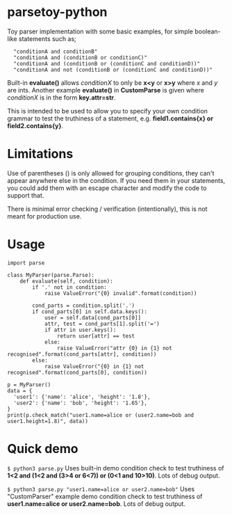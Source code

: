 # parsetoy-python

Toy parser implementation with some basic examples, for simple boolean-like statements such as;
```    
  "conditionA and conditionB"
  "conditionA and (conditionB or conditionC)"
  "conditionA and (conditionB or (conditionC and conditionD))"
  "conditionA and not (conditionB or (conditionC and conditionD))"
```  

Built-in **evaluate()** allows *conditionX* to only be **x<y** or **x>y** where *x* and *y* are ints. Another example **evaluate()** in **CustomParse** is given where *conditionX* is in the form **key.attr=str**.

This is intended to be used to allow you to specify your own condition grammar to test the truthiness of a statement, e.g. **field1.contains{x} or field2.contains{y}**.

# Limitations

Use of parentheses () is only allowed for grouping conditions, they can't appear anywhere else in the condition.  If you need them in your statements, you could add them with an escape character and modify the code to support that.

There is minimal error checking / verification (intentionally), this is not meant for production use.

# Usage
```
import parse

class MyParser(parse.Parse):
    def evaluate(self, condition):
        if '.' not in condition:
            raise ValueError("{0} invalid".format(condition))

        cond_parts = condition.split('.')
        if cond_parts[0] in self.data.keys():
            user = self.data[cond_parts[0]]
            attr, test = cond_parts[1].split('=')
            if attr in user.keys():
                return user[attr] == test
            else:
                raise ValueError("attr {0} in {1} not recognised".format(cond_parts[attr], condition))
        else:
            raise ValueError("{0} in {1} not recognised".format(cond_parts[0], condition))
                     
p = MyParser()
data = {
  'user1': {'name': 'alice', 'height': '1.8'},
  'user2': {'name': 'bob', 'height': '1.65'},
}
print(p.check_match("user1.name=alice or (user2.name=bob and user1.height=1.8)", data))

```


# Quick demo
```$ python3 parse.py```
Uses built-in demo condition check to test truthiness of **1<2 and (1<2 and (3>4 or 6<7)) or (0<1 and 10>10)**.  Lots of debug output.

```$ python3 parse.py "user1.name=alice or user2.name=bob"```
Uses "CustomParser" example demo condition check to test truthiness of **user1.name=alice or user2.name=bob**.  Lots of debug output.

